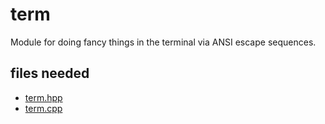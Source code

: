 # term

Module for doing fancy things in the terminal via ANSI escape sequences.

## files needed

- [term.hpp](../include/term.hpp)
- [term.cpp](../impl/term.cpp)
